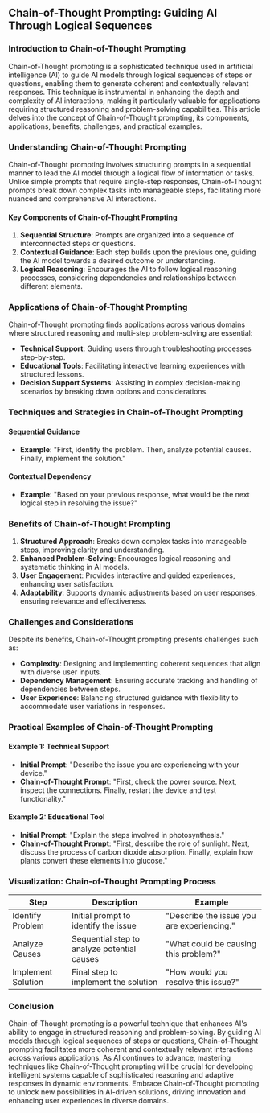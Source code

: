## Chain-of-Thought Prompting: Guiding AI Through Logical Sequences

### Introduction to Chain-of-Thought Prompting

Chain-of-Thought prompting is a sophisticated technique used in artificial intelligence (AI) to guide AI models through logical sequences of steps or questions, enabling them to generate coherent and contextually relevant responses. This technique is instrumental in enhancing the depth and complexity of AI interactions, making it particularly valuable for applications requiring structured reasoning and problem-solving capabilities. This article delves into the concept of Chain-of-Thought prompting, its components, applications, benefits, challenges, and practical examples.

### Understanding Chain-of-Thought Prompting

Chain-of-Thought prompting involves structuring prompts in a sequential manner to lead the AI model through a logical flow of information or tasks. Unlike simple prompts that require single-step responses, Chain-of-Thought prompts break down complex tasks into manageable steps, facilitating more nuanced and comprehensive AI interactions.

#### Key Components of Chain-of-Thought Prompting

1. **Sequential Structure**: Prompts are organized into a sequence of interconnected steps or questions.
2. **Contextual Guidance**: Each step builds upon the previous one, guiding the AI model towards a desired outcome or understanding.
3. **Logical Reasoning**: Encourages the AI to follow logical reasoning processes, considering dependencies and relationships between different elements.

### Applications of Chain-of-Thought Prompting

Chain-of-Thought prompting finds applications across various domains where structured reasoning and multi-step problem-solving are essential:

- **Technical Support**: Guiding users through troubleshooting processes step-by-step.
- **Educational Tools**: Facilitating interactive learning experiences with structured lessons.
- **Decision Support Systems**: Assisting in complex decision-making scenarios by breaking down options and considerations.

### Techniques and Strategies in Chain-of-Thought Prompting

#### Sequential Guidance

- **Example**: "First, identify the problem. Then, analyze potential causes. Finally, implement the solution."

#### Contextual Dependency

- **Example**: "Based on your previous response, what would be the next logical step in resolving the issue?"

### Benefits of Chain-of-Thought Prompting

1. **Structured Approach**: Breaks down complex tasks into manageable steps, improving clarity and understanding.
2. **Enhanced Problem-Solving**: Encourages logical reasoning and systematic thinking in AI models.
3. **User Engagement**: Provides interactive and guided experiences, enhancing user satisfaction.
4. **Adaptability**: Supports dynamic adjustments based on user responses, ensuring relevance and effectiveness.

### Challenges and Considerations

Despite its benefits, Chain-of-Thought prompting presents challenges such as:

- **Complexity**: Designing and implementing coherent sequences that align with diverse user inputs.
- **Dependency Management**: Ensuring accurate tracking and handling of dependencies between steps.
- **User Experience**: Balancing structured guidance with flexibility to accommodate user variations in responses.

### Practical Examples of Chain-of-Thought Prompting

#### Example 1: Technical Support

- **Initial Prompt**: "Describe the issue you are experiencing with your device."
- **Chain-of-Thought Prompt**: "First, check the power source. Next, inspect the connections. Finally, restart the device and test functionality."

#### Example 2: Educational Tool

- **Initial Prompt**: "Explain the steps involved in photosynthesis."
- **Chain-of-Thought Prompt**: "First, describe the role of sunlight. Next, discuss the process of carbon dioxide absorption. Finally, explain how plants convert these elements into glucose."

### Visualization: Chain-of-Thought Prompting Process

| **Step**           | **Description**                                                       | **Example**                                                 |
|--------------------|----------------------------------------------------------------------|-------------------------------------------------------------|
| Identify Problem   | Initial prompt to identify the issue                                    | "Describe the issue you are experiencing."                   |
| Analyze Causes     | Sequential step to analyze potential causes                             | "What could be causing this problem?"                       |
| Implement Solution | Final step to implement the solution                                    | "How would you resolve this issue?"                         |

### Conclusion

Chain-of-Thought prompting is a powerful technique that enhances AI's ability to engage in structured reasoning and problem-solving. By guiding AI models through logical sequences of steps or questions, Chain-of-Thought prompting facilitates more coherent and contextually relevant interactions across various applications. As AI continues to advance, mastering techniques like Chain-of-Thought prompting will be crucial for developing intelligent systems capable of sophisticated reasoning and adaptive responses in dynamic environments. Embrace Chain-of-Thought prompting to unlock new possibilities in AI-driven solutions, driving innovation and enhancing user experiences in diverse domains.